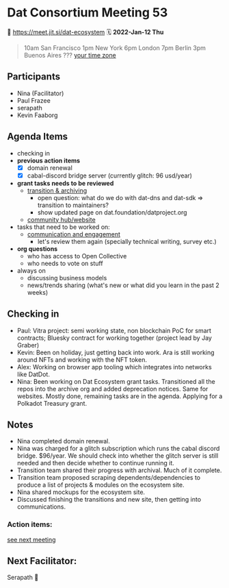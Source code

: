 # Dat Consortium Meeting 53

📍 https://meet.jit.si/dat-ecosystem
🗓 **2022-Jan-12 Thu**
> 10am San Francisco
 1pm New York
 6pm London
 7pm Berlin
 3pm Buenos Aires
 ??? [your time zone](https://www.timeanddate.com/worldclock/)

## Participants
- Nina (Facilitator)
- Paul Frazee
- serapath
- Kevin Faaborg

## Agenda Items
- checking in
- **previous action items**
    * [x] domain renewal
    * [x] cabal-discord bridge server (currently glitch: 96 usd/year)
- **grant tasks needs to be reviewed**
    - [transition & archiving](https://github.com/dat-ecosystem/organization/projects/1)
        - open question: what do we do with dat-dns and dat-sdk => transition to maintainers?
        - show updated page on dat.foundation/datproject.org
    - [community hub/website](https://github.com/dat-ecosystem/organization/projects/3)
- tasks that need to be worked on: 
    - [communication and engagement](https://github.com/dat-ecosystem/organization/projects/2)
        - let's review them again (specially technical writing, survey etc.)
- **org questions**
    - who has access to Open Collective 
    - who needs to vote on stuff
- always on
    - discussing business models
    - news/trends sharing (what's new or what did you learn in the past 2 weeks)


## Checking in

- Paul: Vitra project: semi working state, non blockchain PoC for smart contracts; Bluesky contract for working together (project lead by Jay Graber) 
- Kevin: Been on holiday, just getting back into work. Ara is still working around NFTs and working with the NFT token.
- Alex: Working on browser app tooling which integrates into networks like DatDot. 
- Nina: Been working on Dat Ecosystem grant tasks. Transitioned all the repos into the archive org and added deprecation notices. Same for websites. Mostly done, remaining tasks are in the agenda. Applying for a Polkadot Treasury grant.

## Notes

- Nina completed domain renewal.
- Nina was charged for a glitch subscription which runs the cabal discord bridge. $96/year. We should check into whether the glitch server is still needed and then decide whether to continue running it.
- Transition team shared their progress with archival. Much of it complete.
- Transition team proposed scraping dependents/dependencies to produce a list of projects & modules on the ecosystem site.
- Nina shared mockups for the ecosystem site.
- Discussed finishing the transitions and new site, then getting into communications.

### Action items:
[see next meeting](https://hackmd.io/FdJ8TQ0LSHmzL1qzOPMDuw#Agenda-Items)

## Next Facilitator: 
Serapath :ghost: 
